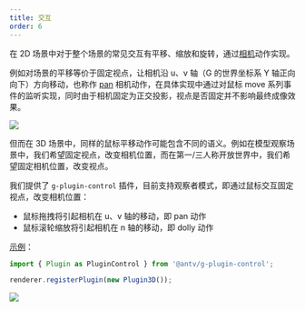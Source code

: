 ```yaml
---
title: 交互
order: 6
---
```


在 2D 场景中对于整个场景的常见交互有平移、缩放和旋转，通过[相机](/zh/docs/api/camera#pantx-number-ty-number)动作实现。

例如对场景的平移等价于固定视点，让相机沿 u、v 轴（G 的世界坐标系 Y 轴正向向下）方向移动，也称作 [pan](/zh/docs/api/camera#pantx-number-ty-number) 相机动作，在具体实现中通过对鼠标 move 系列事件的监听实现，同时由于相机固定为正交投影，视点是否固定并不影响最终成像效果。

![](https://i.stack.imgur.com/ooEFp.png)

但而在 3D 场景中，同样的鼠标平移动作可能包含不同的语义。例如在模型观察场景中，我们希望固定视点，改变相机位置，而在第一/三人称开放世界中，我们希望固定相机位置，改变视点。

我们提供了 `g-plugin-control` 插件，目前支持观察者模式，即通过鼠标交互固定视点，改变相机位置：

-   鼠标拖拽将引起相机在 u、v 轴的移动，即 pan 动作
-   鼠标滚轮缩放将引起相机在 n 轴的移动，即 dolly 动作

[示例](/zh/examples/3d#force-3d)：

```js
import { Plugin as PluginControl } from '@antv/g-plugin-control';

renderer.registerPlugin(new Plugin3D());
```

![](https://gw.alipayobjects.com/mdn/rms_6ae20b/afts/img/A*lQsCSrDhFP8AAAAAAAAAAAAAARQnAQ)
